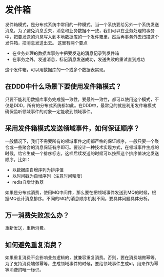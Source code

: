 # 发件箱

发件箱模式，是分布式系统中常用的一种模式。当一个系统要给另外一个系统发送消息，为了避免消息丢失，消息和业务数据不一致，我们可以在业务处理的事务中，把要发送的消息写入到本地数据库的一个发件箱里，然后再事务外去扫描这个发件箱，把消息发送出去。
这里有两个要点
* 在业务处理的数据库事务中把要发送的消息记录到发件箱
* 在事务之外，发送消息，标记消息发送成功，发送失败的重试直到成功

这个发件箱，可以用数据库的一个或多个数据表实现。

## 在DDD中什么场景下要使用发件箱模式？
只要不能利用数据库事务完成强一致性，要最终一致性，都可以使用这个模式，不仅是DDD，所有的分布式系统都如此。在DDD中，最常见的就是利用发件箱模式确保监听领域事件的对象一定能收到领域事件。

## 采用发件箱模式发送领域事件，如何保证顺序？
一般情况下，我们不需要所有的领域事件之间都严格的保证顺序，一般只要一个聚合或一些聚合的消息保证有序即可。要设计一种技术实现方式，在领域事件生成的时候，给它生成一个排序标志，这样后续发送的时候可以按照这个排序值决定发送顺序。比如：
* 以数据库自增序列为排序值
* 以时间戳为自增序列（注意时间精度）
* redis自增计数器

如果是分布式消费，使用MQ中间件，那么要在把领域事件发送到MQ的时候，根据MQ设计消息排序。不同的MQ的消息顺序机制不同，要具体问题具体分析。


## 万一消费失败怎么办？
重新发送，重新消费。


## 如何避免重复消费？
如果重复消费不会影响业务逻辑的，就兼容重复消费。否则，要在消费端做幂等。为了支持消费端做幂等，生成领域事件的时候，要给领域事件生成id，用来作为幂等消费的唯一标识。


